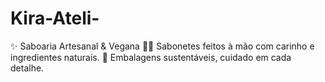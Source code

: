 # Kira-Ateli-
✨ Saboaria Artesanal &amp; Vegana 🧼🌿 Sabonetes feitos à mão com carinho e ingredientes naturais. 🌱 Embalagens sustentáveis, cuidado em cada detalhe.
